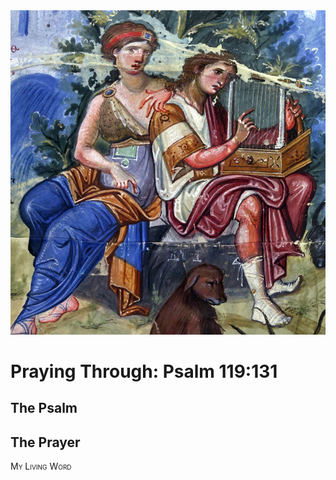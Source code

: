 <img class="intro-right" src="art-paris-psalter.jpg">

<style>
  li {list-style-type: none;}
  p + ul {
    margin-top: -18px;
}
</style>

# Praying Through: Psalm 119:131

## The Psalm

## The Prayer

<div style="font-variant: small-caps;">
My Living Word
</div>

